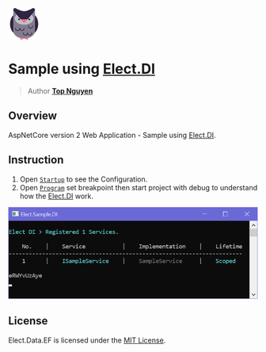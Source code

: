 ﻿![Logo](../../../Logo.png)
# Sample using [Elect.DI](../../../src/DI/Elect.DI/README.md)
> Author [**Top Nguyen**](http://topnguyen.com)

## Overview

AspNetCore version 2 Web Application - Sample using [Elect.DI](../../../src/DI/Elect.DI/README.md).

## Instruction
1. Open [`Startup`](Startup.cs) to see the Configuration.
2. Open [`Program`](Program.cs) set breakpoint then start project with debug to understand how the [Elect.DI](../../../src/DI/Elect.DI/README.md) work.

![Sample](Sample.png)

## License
Elect.Data.EF is licensed under the [MIT License](../../../LICENSE).